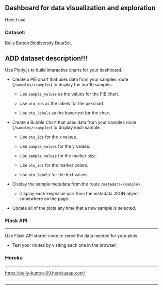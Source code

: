 ## Dashboard for data visualization and exploration

Here I use 

### Dataset:


 [Belly Button Biodiversity DataSet](http://robdunnlab.com/projects/belly-button-biodiversity/).

## ADD dataset description!!!


Use Plotly.js to build interactive charts for your dashboard.

* Create a PIE chart that uses data from your samples route (`/samples/<sample>`) to display the top 10 samples.

  * Use `sample_values` as the values for the PIE chart.

  * Use `otu_ids` as the labels for the pie chart.

  * Use `otu_labels` as the hovertext for the chart.


* Create a Bubble Chart that uses data from your samples route (`/samples/<sample>`) to display each sample.

  * Use `otu_ids` for the x values.

  * Use `sample_values` for the y values.

  * Use `sample_values` for the marker size.

  * Use `otu_ids` for the marker colors.

  * Use `otu_labels` for the text values.

  
* Display the sample metadata from the route `/metadata/<sample>`

  * Display each key/value pair from the metadata JSON object somewhere on the page.

* Update all of the plots any time that a new sample is selected.


### Flask API
---------------------------------------

Use Flask API starter code to serve the data needed for your plots.
* Test your routes by visiting each one in the browser.

### Heroku
------------------------------------------

https://belly-button-00.herokuapp.com/
- - -



- - -

